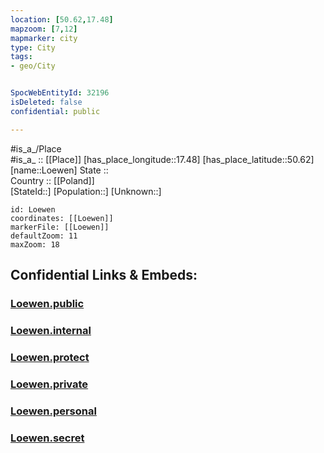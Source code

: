 ```yaml
---
location: [50.62,17.48] 
mapzoom: [7,12] 
mapmarker: city 
type: City
tags:
- geo/City


SpocWebEntityId: 32196
isDeleted: false
confidential: public

---
```

#is_a_/Place  
#is_a_ :: [[Place]] 
[has_place_longitude::17.48] 
[has_place_latitude::50.62] 
[name::Loewen] 
State ::  
Country :: [[Poland]]  
[StateId::] 
[Population::] 
[Unknown::] 


```leaflet
id: Loewen
coordinates: [[Loewen]] 
markerFile: [[Loewen]] 
defaultZoom: 11 
maxZoom: 18
```


## Confidential Links & Embeds: 

### [Loewen.public](/_public/\Earth\Continent\Europe\Europe~East\Poland\Provinces~Poland\Opole\CityLoewen.public.md) 

### [Loewen.internal](/_internal/\Earth\Continent\Europe\Europe~East\Poland\Provinces~Poland\Opole\CityLoewen.internal.md) 

### [Loewen.protect](/_protect/\Earth\Continent\Europe\Europe~East\Poland\Provinces~Poland\Opole\CityLoewen.protect.md) 

### [Loewen.private](/_private/\Earth\Continent\Europe\Europe~East\Poland\Provinces~Poland\Opole\CityLoewen.private.md) 

### [Loewen.personal](/_personal/\Earth\Continent\Europe\Europe~East\Poland\Provinces~Poland\Opole\CityLoewen.personal.md) 

### [Loewen.secret](/_secret/\Earth\Continent\Europe\Europe~East\Poland\Provinces~Poland\Opole\CityLoewen.secret.md)

